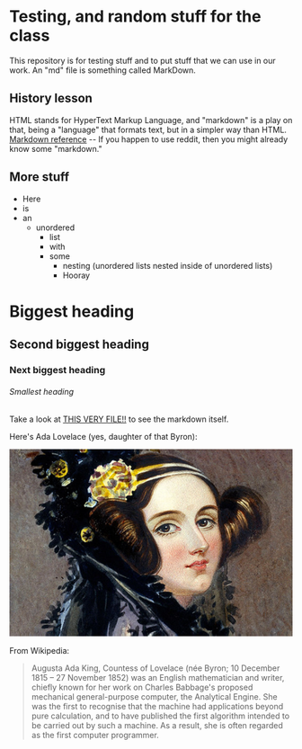# Testing, and random stuff for the class
This repository is for testing stuff and to put stuff that we can use in our work. An "md" file is something called MarkDown.

## History lesson
HTML stands for HyperText Markup Language, and "markdown" is a play on that, being a "language" that formats text, but in a simpler way than HTML.
[Markdown reference](https://docs.github.com/en/get-started/writing-on-github/getting-started-with-writing-and-formatting-on-github/basic-writing-and-formatting-syntax) -- If you happen to use reddit, then you might already know some "markdown." 

## More stuff

- Here
- is
- an
  - unordered
    - list
    - with
    - some
      - nesting (unordered lists nested inside of unordered lists)
      - Hooray
    
# Biggest heading
## Second biggest heading
### Next biggest heading
###### Smallest heading

Take a look at [THIS VERY FILE!!](https://raw.githubusercontent.com/BJC-HCIS-2022/test/main/README.md) to see the markdown itself. 

Here's Ada Lovelace (yes, daughter of that Byron):

![Ada Lovelace](https://github.com/BJC-HCIS-2022/test/blob/main/ava-lovelace.png)

From Wikipedia:
>Augusta Ada King, Countess of Lovelace (née Byron; 10 December 1815 – 27 November 1852) was an English mathematician and writer, chiefly known for her work on Charles Babbage's proposed mechanical general-purpose computer, the Analytical Engine. She was the first to recognise that the machine had applications beyond pure calculation, and to have published the first algorithm intended to be carried out by such a machine. As a result, she is often regarded as the first computer programmer.
